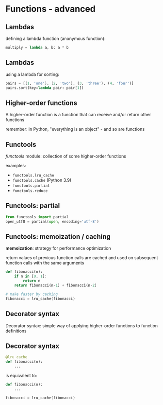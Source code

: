 # Functions - advanced

## Lambdas

defining a lambda function (anonymous function):

```py
multiply = lambda a, b: a * b
```

## Lambdas

using a lambda for sorting:

```py
pairs = [(1, 'one'), (2, 'two'), (3, 'three'), (4, 'four')]
pairs.sort(key=lambda pair: pair[1])
```

## Higher-order functions

A higher-order function is a function that can receive and/or return other functions

remember: in Python, "everything is an object" - and so are functions

## Functools

_functools_ module: collection of some higher-order functions

examples:

- `functools.lru_cache`
- `functools.cache` (Python 3.9)
- `functools.partial`
- `functools.reduce`

## Functools: partial

```py
from functools import partial
open_utf8 = partial(open, encoding='utf-8')
```

## Functools: memoization / caching

**memoization**: strategy for performance optimization

return values of previous function calls are cached and used on subsequent function calls with the same arguments

```py
def fibonacci(n):
    if n in [0, 1]:
        return n
    return fibonacci(n-1) + fibonacci(n-2)

# make faster by caching
fibonacci = lru_cache(fibonacci)
```

## Decorator syntax

Decorator syntax: simple way of applying higher-order functions to function definitions

## Decorator syntax

```py
@lru_cache
def fibonacci(n):
    ...
```

is equivalent to:

```py
def fibonacci(n):
    ...

fibonacci = lru_cache(fibonacci)
```
